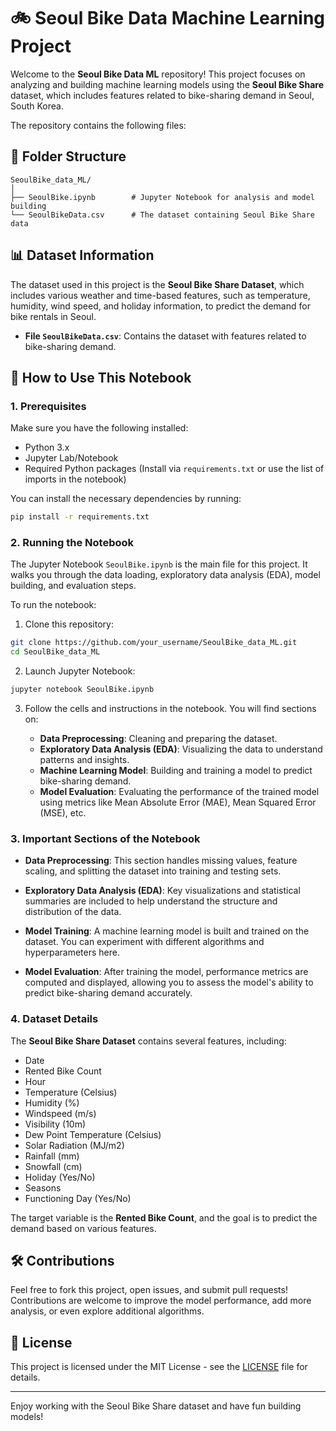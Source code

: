 
# 🚲 Seoul Bike Data Machine Learning Project

Welcome to the **Seoul Bike Data ML** repository! This project focuses on analyzing and building machine learning models using the **Seoul Bike Share** dataset, which includes features related to bike-sharing demand in Seoul, South Korea.

The repository contains the following files:

## 📂 Folder Structure

```
SeoulBike_data_ML/
│
├── SeoulBike.ipynb        # Jupyter Notebook for analysis and model building
└── SeoulBikeData.csv      # The dataset containing Seoul Bike Share data
```

## 📊 Dataset Information

The dataset used in this project is the **Seoul Bike Share Dataset**, which includes various weather and time-based features, such as temperature, humidity, wind speed, and holiday information, to predict the demand for bike rentals in Seoul.

- **File `SeoulBikeData.csv`**: Contains the dataset with features related to bike-sharing demand.

## 🚀 How to Use This Notebook

### 1. Prerequisites

Make sure you have the following installed:

- Python 3.x
- Jupyter Lab/Notebook
- Required Python packages (Install via `requirements.txt` or use the list of imports in the notebook)

You can install the necessary dependencies by running:

```bash
pip install -r requirements.txt
```

### 2. Running the Notebook

The Jupyter Notebook `SeoulBike.ipynb` is the main file for this project. It walks you through the data loading, exploratory data analysis (EDA), model building, and evaluation steps.

To run the notebook:

1. Clone this repository:

```bash
git clone https://github.com/your_username/SeoulBike_data_ML.git
cd SeoulBike_data_ML
```

2. Launch Jupyter Notebook:

```bash
jupyter notebook SeoulBike.ipynb
```

3. Follow the cells and instructions in the notebook. You will find sections on:

   - **Data Preprocessing**: Cleaning and preparing the dataset.
   - **Exploratory Data Analysis (EDA)**: Visualizing the data to understand patterns and insights.
   - **Machine Learning Model**: Building and training a model to predict bike-sharing demand.
   - **Model Evaluation**: Evaluating the performance of the trained model using metrics like Mean Absolute Error (MAE), Mean Squared Error (MSE), etc.

### 3. Important Sections of the Notebook

- **Data Preprocessing**: 
  This section handles missing values, feature scaling, and splitting the dataset into training and testing sets.
  
- **Exploratory Data Analysis (EDA)**: 
  Key visualizations and statistical summaries are included to help understand the structure and distribution of the data.

- **Model Training**:
  A machine learning model is built and trained on the dataset. You can experiment with different algorithms and hyperparameters here.

- **Model Evaluation**:
  After training the model, performance metrics are computed and displayed, allowing you to assess the model's ability to predict bike-sharing demand accurately.

### 4. Dataset Details

The **Seoul Bike Share Dataset** contains several features, including:

- Date
- Rented Bike Count
- Hour
- Temperature (Celsius)
- Humidity (%)
- Windspeed (m/s)
- Visibility (10m)
- Dew Point Temperature (Celsius)
- Solar Radiation (MJ/m2)
- Rainfall (mm)
- Snowfall (cm)
- Holiday (Yes/No)
- Seasons
- Functioning Day (Yes/No)

The target variable is the **Rented Bike Count**, and the goal is to predict the demand based on various features.

## 🛠️ Contributions

Feel free to fork this project, open issues, and submit pull requests! Contributions are welcome to improve the model performance, add more analysis, or even explore additional algorithms.

## 📄 License

This project is licensed under the MIT License - see the [LICENSE](LICENSE) file for details.

---

Enjoy working with the Seoul Bike Share dataset and have fun building models!

